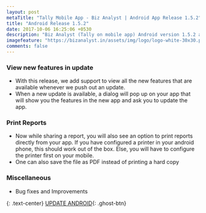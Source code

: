 ```yaml
---
layout: post
metaTitle: "Tally Mobile App - Biz Analyst | Android App Release 1.5.2"
title: "Android Release 1.5.2"
date: 2017-10-06 16:25:06 +0530
description: "Biz Analyst (Tally on mobile app) Android version 1.5.2 adds ability to print reports and shows you new features available in new version"
imagefeature: "https://bizanalyst.in/assets/img/logo/logo-white-30x30.png"
comments: false
---
```


### View new features in update
- With this release, we add support to view all the new features that are available whenever we push out an update.
- When a new update is available, a dialog will pop up on your app that will show you the features in the new app and ask you to update the app.

### Print Reports
- Now while sharing a report, you will also see an option to print reports directly from your app. If you have configured a printer in your android phone, this should work out of the box. Else, you will have to configure the printer first on your mobile.
- One can also save the file as PDF instead of printing a hard copy

### Miscellaneous
- Bug fixes and Improvements

{: .text-center}
[UPDATE ANDROID](https://play.google.com/store/apps/details?id=in.bizanalyst){: .ghost-btn}


